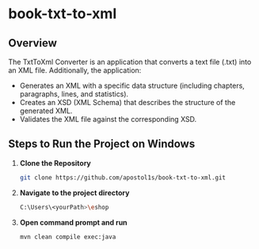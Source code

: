 # book-txt-to-xml

## Overview

The TxtToXml Converter is an application that converts a text file (.txt) into an XML file. Additionally, the application:

- Generates an XML with a specific data structure (including chapters, paragraphs, lines, and statistics).
- Creates an XSD (XML Schema) that describes the structure of the generated XML.
- Validates the XML file against the corresponding XSD.

## Steps to Run the Project on Windows

1. **Clone the Repository**
   ```bash
   git clone https://github.com/apostol1s/book-txt-to-xml.git
   ```

2. **Navigate to the project directory**
   ```bash
   C:\Users\<yourPath>\eshop
   ```

3. **Open command prompt and run**
   ```bash
   mvn clean compile exec:java
   ```   
